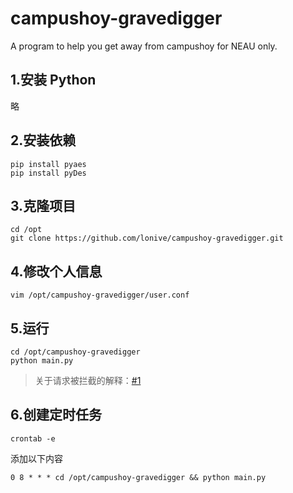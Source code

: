 # campushoy-gravedigger
A program to help you get away from campushoy for NEAU only.
## 1.安装 Python
略
## 2.安装依赖
```shell
pip install pyaes
pip install pyDes
```
## 3.克隆项目
```shell
cd /opt
git clone https://github.com/lonive/campushoy-gravedigger.git
```
## 4.修改个人信息
```shell
vim /opt/campushoy-gravedigger/user.conf
```
## 5.运行
```shell
cd /opt/campushoy-gravedigger
python main.py
```
> 关于请求被拦截的解释：[#1](https://github.com/lonive/campushoy-gravedigger/issues/1#issuecomment-1179734593)
## 6.创建定时任务
```shell
crontab -e
```
添加以下内容
```shell
0 8 * * * cd /opt/campushoy-gravedigger && python main.py
```
